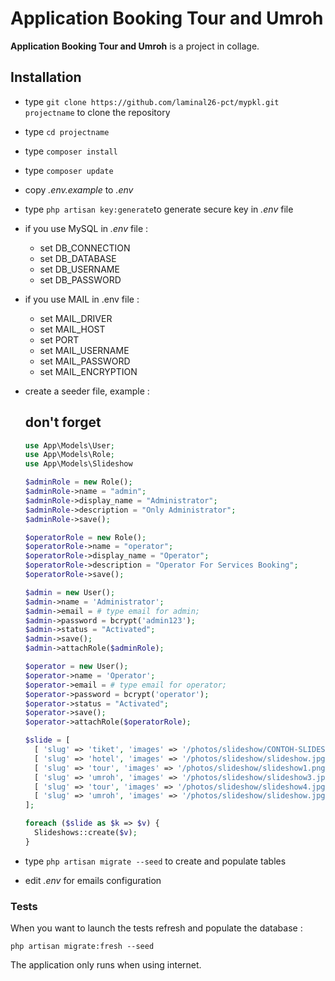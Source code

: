 # Application Booking Tour and Umroh #

**Application Booking Tour and Umroh** is a project in collage.

## Installation ##

* type `git clone https://github.com/laminal26-pct/mypkl.git projectname` to clone the repository 
* type `cd projectname`
* type `composer install`
* type `composer update`
* copy *.env.example* to *.env*
* type `php artisan key:generate`to generate secure key in *.env* file
* if you use MySQL in *.env* file :
   * set DB_CONNECTION
   * set DB_DATABASE
   * set DB_USERNAME
   * set DB_PASSWORD

* if you use MAIL in .env file :
   * set MAIL_DRIVER
   * set MAIL_HOST
   * set PORT
   * set MAIL_USERNAME
   * set MAIL_PASSWORD
   * set MAIL_ENCRYPTION

* create a seeder file, example :

    ## don't forget
    ```php
    use App\Models\User;
    use App\Models\Role;
    use App\Models\Slideshow

    $adminRole = new Role();
    $adminRole->name = "admin"; 
    $adminRole->display_name = "Administrator"; 
    $adminRole->description = "Only Administrator"; 
    $adminRole->save();

    $operatorRole = new Role(); 
    $operatorRole->name = "operator"; 
    $operatorRole->display_name = "Operator"; 
    $operatorRole->description = "Operator For Services Booking"; 
    $operatorRole->save();

    $admin = new User(); 
    $admin->name = 'Administrator'; 
    $admin->email = # type email for admin; 
    $admin->password = bcrypt('admin123'); 
    $admin->status = "Activated"; 
    $admin->save();
    $admin->attachRole($adminRole);

    $operator = new User();
    $operator->name = 'Operator';
    $operator->email = # type email for operator; 
    $operator->password = bcrypt('operator'); 
    $operator->status = "Activated"; 
    $operator->save();
    $operator->attachRole($operatorRole);

    $slide = [ 
      [ 'slug' => 'tiket', 'images' => '/photos/slideshow/CONTOH-SLIDESHOW.png', 'post_status' => 'Publish', ], 
      [ 'slug' => 'hotel', 'images' => '/photos/slideshow/slideshow.jpg', 'post_status' => 'Publish', ], 
      [ 'slug' => 'tour', 'images' => '/photos/slideshow/slideshow1.png', 'post_status' => 'Publish', ], 
      [ 'slug' => 'umroh', 'images' => '/photos/slideshow/slideshow3.jpg', 'post_status' => 'Publish', ], 
      [ 'slug' => 'tour', 'images' => '/photos/slideshow/slideshow4.jpg', 'post_status' => 'Publish', ], 
      [ 'slug' => 'umroh', 'images' => '/photos/slideshow/slideshow.jpg', 'post_status' => 'Publish', ], 
    ];

    foreach ($slide as $k => $v) { 
      Slideshows::create($v); 
    }
    ```
* type `php artisan migrate --seed` to create and populate tables
* edit *.env* for emails configuration

### Tests ###

When you want to launch the tests refresh and populate the database :

`php artisan migrate:fresh --seed`

The application only runs when using internet.

